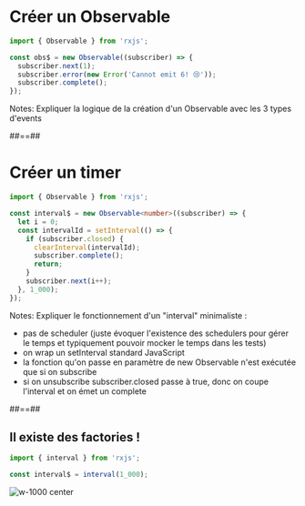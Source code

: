 # Créer un Observable

```typescript
import { Observable } from 'rxjs';

const obs$ = new Observable((subscriber) => {
  subscriber.next(1);
  subscriber.error(new Error('Cannot emit 6! 😢'));
  subscriber.complete();
});
```

<!-- .element: class="big-code" -->

Notes:
Expliquer la logique de la création d'un Observable avec les 3 types d'events

##==##

# Créer un timer

```typescript [3|5|12|4|11|6-10|1-13]
import { Observable } from 'rxjs';

const interval$ = new Observable<number>((subscriber) => {
  let i = 0;
  const intervalId = setInterval(() => {
    if (subscriber.closed) {
      clearInterval(intervalId);
      subscriber.complete();
      return;
    }
    subscriber.next(i++);
  }, 1_000);
});
```

<!-- .element: class="big-code" -->

Notes:
Expliquer le fonctionnement d'un "interval" minimaliste :

- pas de scheduler (juste évoquer l'existence des schedulers pour gérer le temps et typiquement pouvoir mocker le temps dans les tests)
- on wrap un setInterval standard JavaScript
- la fonction qu'on passe en paramètre de new Observable n'est exécutée que si on subscribe
- si on unsubscribe subscriber.closed passe à true, donc on coupe l'interval et on émet un complete

##==##

## Il existe des factories !

```typescript
import { interval } from 'rxjs';

const interval$ = interval(1_000);
```

<!-- .element: class="big-code" -->

![w-1000 center](./assets/images/diagrams/factory_interval.svg)

